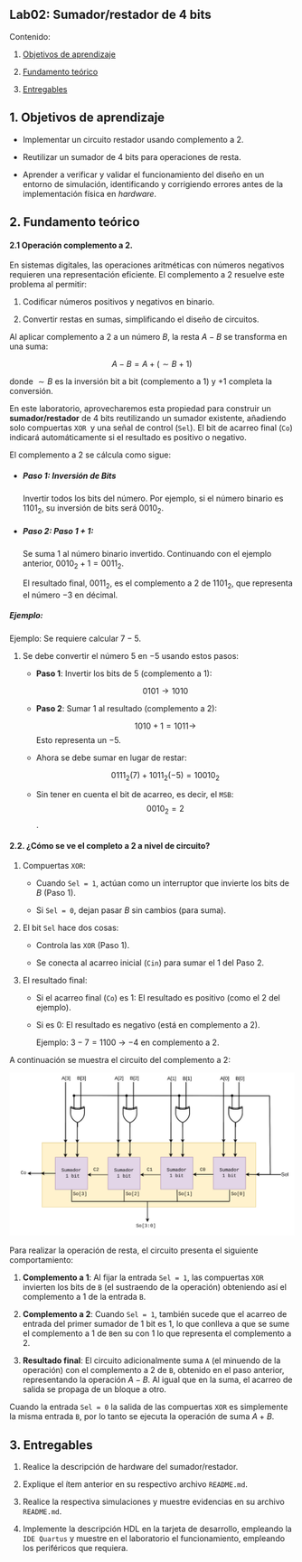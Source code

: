 
## Lab02: Sumador/restador de 4 bits 


Contenido:

1. [Objetivos de aprendizaje](#1-objetivos-de-aprendizaje)

2. [Fundamento teórico](#2-fundamento-teórico)

3. [Entregables](#3-entregables)

## 1. Objetivos de aprendizaje

* Implementar un circuito restador usando complemento a 2.

* Reutilizar un sumador de 4 bits para operaciones de resta.

* Aprender a verificar y validar el funcionamiento del diseño en un entorno de simulación, identificando y corrigiendo errores antes de la implementación física en *hardware*.


## 2. Fundamento teórico

#### 2.1 Operación complemento a 2.

En sistemas digitales, las operaciones aritméticas con números negativos requieren una representación eficiente. El complemento a 2 resuelve este problema al permitir:

1. Codificar números positivos y negativos en binario.

2. Convertir restas en sumas, simplificando el diseño de circuitos.

Al aplicar complemento a 2 a un número $B$, la resta $A−B$ se transforma en una suma:

  $$A−B=A+(∼B+1)$$


donde $∼B$ es la inversión bit a bit (complemento a 1) y $+1$ completa la conversión.

En este laboratorio, aprovecharemos esta propiedad para construir un **sumador/restador** de 4 bits reutilizando un sumador existente, añadiendo solo compuertas ```XOR ```y una señal de control (```Sel```). El bit de acarreo final (```Co```) indicará automáticamente si el resultado es positivo o negativo.


El complemento a 2 se cálcula como sigue:   

* ##### Paso 1: Inversión de Bits

    Invertir todos los bits del número. Por ejemplo, si el número binario es $1101_2$​, su inversión de bits será $0010_2$​.


* ##### Paso 2: Paso 1 + 1:

    Se suma 1 al número binario invertido. Continuando con el ejemplo anterior, $0010_2+1 = 0011_2$​.


    El resultado final, $0011_2$​, es el complemento a 2 de $1101_2$​, que representa el número $−3$ en décimal.


##### Ejemplo:

Ejemplo: Se requiere calcular $7−5$.

1. Se debe convertir el número $5$ en $-5$ usando estos pasos:

    * **Paso 1**: Invertir los bits de $5$ (complemento a 1):

        $$0101→1010$$

    * **Paso 2**: Sumar $1$ al resultado (complemento a 2):

        $$1010+1=1011 \rightarrow$$ Esto representa un $-5$.

    * Ahora se debe sumar en lugar de restar:

        $$0111_2 (7) +1011_2 (−5) = 10010_2$$ 
    
    * Sin tener en cuenta el bit de acarreo, es decir, el ```MSB```: $$0010_2=2$$.

 #### 2.2. ¿Cómo se ve el completo a 2 a nivel de circuito?

1. Compuertas ```XOR```:

    * Cuando ```Sel = 1```, actúan como un interruptor que invierte los bits de $B$ (Paso 1).

    * Si ```Sel = 0```, dejan pasar $B$ sin cambios (para suma).

2. El bit ```Sel``` hace dos cosas:

    * Controla las ```XOR``` (Paso 1).

    * Se conecta al acarreo inicial (```Cin```) para sumar el $1$ del Paso 2.

3. El resultado final:

    * Si el acarreo final (```Co```) es $1$: El resultado es positivo (como el 2 del ejemplo).

    * Si es $0$: El resultado es negativo (está en  complemento a $2$).

        Ejemplo: $3−7=1100$ → $-4$ en complemento a $2$.

A continuación se muestra el circuito del complemento a $2$:

<p align="center">
 <img src="../figs/Restador.png" alt="alt text" width=600 >
</p>

Para realizar la operación de resta, el circuito presenta el siguiente comportamiento: 

1. **Complemento a 1**: Al fijar la entrada ```Sel = 1```, las compuertas ```XOR``` invierten los bits de ```B``` (el sustraendo de la operación) obteniendo así el complemento a 1 de la entrada ```B```. 

2. **Complemento a 2**: Cuando ```Sel = 1```, también sucede que el acarreo de entrada del primer sumador de 1 bit es 1, lo que conlleva a que se sume el complemento a 1  de ```B```en su con 1 lo que representa el complemento a 2.

3. **Resultado final**: El circuito adicionalmente suma ```A``` (el minuendo de la operación) con el complemento a 2 de ```B```, obtenido en el paso anterior, representando la operación  $A−B$. Al igual que en la suma, el acarreo de salida se propaga de un bloque a otro.

Cuando la entrada ```Sel = 0``` la salida de las compuertas ```XOR``` es simplemente la misma entrada ```B```, por lo tanto se ejecuta la operación de suma $A+B$.

## 3. Entregables

1. Realice la descripción de hardware del sumador/restador.

2. Explique el ítem anterior en su respectivo archivo ```README.md```.

3. Realice la respectiva simulaciones y muestre evidencias en su archivo ```README.md```.

4. Implemente la descripción HDL en la tarjeta de desarrollo, empleando la ```IDE Quartus``` y muestre en el laboratorio el funcionamiento, empleando los periféricos que requiera.
